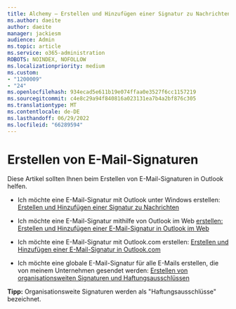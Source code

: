 ```yaml
---
title: Alchemy – Erstellen und Hinzufügen einer Signatur zu Nachrichten in Outlook
ms.author: daeite
author: daeite
manager: jackiesm
audience: Admin
ms.topic: article
ms.service: o365-administration
ROBOTS: NOINDEX, NOFOLLOW
ms.localizationpriority: medium
ms.custom:
- "1200009"
- "24"
ms.openlocfilehash: 934ecad5e611b19e074ffaa0e3527f6cc1157219
ms.sourcegitcommit: c4e8c29a94f840816a023131ea7b4a2bf876c305
ms.translationtype: MT
ms.contentlocale: de-DE
ms.lasthandoff: 06/29/2022
ms.locfileid: "66289594"
---
```

# <a name="creating-email-signatures"></a>Erstellen von E-Mail-Signaturen

Diese Artikel sollten Ihnen beim Erstellen von E-Mail-Signaturen in Outlook helfen.
  
- Ich möchte eine E-Mail-Signatur mit Outlook unter Windows erstellen: [Erstellen und Hinzufügen einer Signatur zu Nachrichten](https://support.office.com/article/8ee5d4f4-68fd-464a-a1c1-0e1c80bb27f2.aspx)
  
- Ich möchte eine E-Mail-Signatur mithilfe von Outlook im Web [erstellen: Erstellen und Hinzufügen einer E-Mail-Signatur in Outlook im Web](https://support.office.com/article/5ff9dcfd-d3f1-447b-b2e9-39f91b074ea3.aspx)

- Ich möchte eine E-Mail-Signatur mit Outlook.com erstellen: [Erstellen und Hinzufügen einer E-Mail-Signatur in Outlook.com](https://support.office.com/article/776d9006-abdf-444e-b5b7-a61821dff034.aspx)

- Ich möchte eine globale E-Mail-Signatur für alle E-Mails erstellen, die von meinem Unternehmen gesendet werden: [Erstellen von organisationsweiten Signaturen und Haftungsausschlüssen](https://docs.microsoft.com/microsoft-365/admin/setup/create-signatures-and-disclaimers)

 **Tipp:** Organisationsweite Signaturen werden als "Haftungsausschlüsse" bezeichnet.
  
